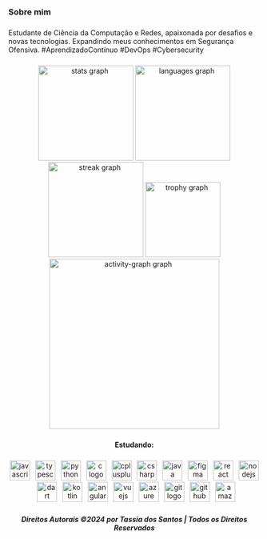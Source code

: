 <h3 align="left">Sobre mim</h3>

###

<p align="left">Estudante de Ciência da Computação e Redes, apaixonada por desafios e novas tecnologias. Expandindo meus conhecimentos em Segurança Ofensiva. #AprendizadoContínuo #DevOps #Cybersecurity</p>

###

<div align="center">
  <img src="https://github-readme-stats.vercel.app/api?username=tassiadossantos&hide_title=false&hide_rank=false&show_icons=true&include_all_commits=false&count_private=false&disable_animations=false&theme=gotham&locale=pt-br&hide_border=false&order=1&custom_title=Tassia%20dos%20Santos%20Silva" height="190" alt="stats graph"  />
  <img src="https://github-readme-stats.vercel.app/api/top-langs?username=tassiadossantos&locale=pt-br&hide_title=false&layout=compact&card_width=320&langs_count=5&theme=gotham&hide_border=false&order=2&custom_title=Tassia%20dos%20Santos%20Silva" height="190" alt="languages graph"  />
  <img src="https://streak-stats.demolab.com?user=tassiadossantos&locale=pt-br&mode=daily&theme=gotham&hide_border=false&border_radius=5&order=3" height="190" alt="streak graph"  />
  <img src="https://github-profile-trophy.vercel.app?username=tassiadossantos&theme=dracula&column=-1&row=1&margin-w=8&margin-h=8&no-bg=true&no-frame=false&order=4" height="150" alt="trophy graph"  />
  <img src="https://github-readme-activity-graph.vercel.app/graph?username=tassiadossantos&radius=25&theme=gotham&area=true&order=5&custom_title=Tassia%20dos%20Santos%20Silva&hide_title=false&hide_border=false" height="340" alt="activity-graph graph"  />
</div>

###

<h4 align="center">Estudando:</h4>

###

<div align="center">
  <img src="https://skillicons.dev/icons?i=js" height="40" alt="javascript logo"  />
  <img width="3" />
  <img src="https://skillicons.dev/icons?i=ts" height="40" alt="typescript logo"  />
  <img width="3" />
  <img src="https://skillicons.dev/icons?i=py" height="40" alt="python logo"  />
  <img width="3" />
  <img src="https://skillicons.dev/icons?i=c" height="40" alt="c logo"  />
  <img width="3" />
  <img src="https://skillicons.dev/icons?i=cpp" height="40" alt="cplusplus logo"  />
  <img width="3" />
  <img src="https://skillicons.dev/icons?i=cs" height="40" alt="csharp logo"  />
  <img width="3" />
  <img src="https://skillicons.dev/icons?i=java" height="40" alt="java logo"  />
  <img width="3" />
  <img src="https://skillicons.dev/icons?i=figma" height="40" alt=" figma logo"  />
  <img width="3" />
  <img src="https://skillicons.dev/icons?i=react" height="40" alt="react logo"  />
  <img width="3" />
  <img src="https://skillicons.dev/icons?i=nodejs" height="40" alt="nodejs logo"  />
  <img width="3" />
  <img src="https://skillicons.dev/icons?i=dart" height="40" alt="dart logo"  />
  <img width="3" />
  <img src="https://skillicons.dev/icons?i=kotlin" height="40" alt="kotlin logo"  />
  <img width="3" />
  <img src="https://skillicons.dev/icons?i=angular" height="40" alt="angularjs logo"  />
  <img width="3" />
  <img src="https://skillicons.dev/icons?i=vue" height="40" alt="vuejs logo"  />
  <img width="3" />
  <img src="https://skillicons.dev/icons?i=azure" height="40" alt="azure logo"  />
  <img width="3" />
  <img src="https://skillicons.dev/icons?i=git" height="40" alt=" git logo"  />
  <img width="3" />
  <img src="https://skillicons.dev/icons?i=github" height="40" alt=" github logo"  />
  <img width="3" />
  <img src="https://skillicons.dev/icons?i=aws" height="40" alt="amazonwebservices logo"  />
</div>

###


###

<h5 align="center">Direitos Autorais ©2024 por Tassia dos Santos | Todos os Direitos Reservados</h5>

###
